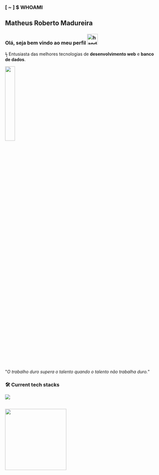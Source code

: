 ### [ ~ ] $ WHOAMI 
## Matheus Roberto Madureira
### Olá, seja bem vindo ao meu perfil <img src="https://i.ibb.co/nz3K9k9/hand.gif" alt="hand emoji" width="35" /> <br>

ϟ Entusiasta das melhores tecnologias de **desenvolvimento web** e **banco de dados**. 

 <img width="25%" align="center" src="https://user-images.githubusercontent.com/68331373/243102059-79749ba5-d886-49e2-8ddc-72e130433b2c.gif" /> 

"*O trabalho duro supera o talento quando o talento não trabalha duro.*"
<br>

### :hammer_and_wrench: Current tech stacks
<p align="start">
  <a href="https://skillicons.dev">
    <img src="https://skillicons.dev/icons?i=angular,react,next,nodejs,nestjs,adonis,express,prisma,jest,vitest,docker" />
  </a>
</p>

<br>
<div>
 <img height="200px" align="center" src="https://github-readme-stats.vercel.app/api?username=black-adm&show_icons=true&theme=midnight-purple&include_all_commits=true&count_private=true" />
</div>

